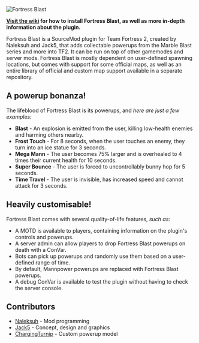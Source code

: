 ![Fortress Blast](https://fortress-blast.github.io/images/logo.png)

**[Visit the wiki](https://github.com/Fortress-Blast/Fortress-Blast/wiki) for how to install Fortress Blast, as well as more in-depth information about the plugin.**

Fortress Blast is a SourceMod plugin for Team Fortress 2, created by Naleksuh and Jack5, that adds collectable powerups from the Marble Blast series and more into TF2. It can be run on top of other gamemodes and server mods. Fortress Blast is mostly dependent on user-defined spawning locations, but comes with support for some official maps, as well as an entire library of official and custom map support available in a separate repository.

A powerup bonanza!
------------------

The lifeblood of Fortress Blast is its powerups, and *here are just a few examples:*

- **Blast** - An explosion is emitted from the user, killing low-health enemies and harming others nearby.
- **Frost Touch** - For 8 seconds, when the user touches an enemy, they turn into an ice statue for 3 seconds.
- **Mega Mann** - The user becomes 75% larger and is overhealed to 4 times their current health for 10 seconds.
- **Super Bounce** - The user is forced to uncontrollably bunny hop for 5 seconds.
- **Time Travel** - The user is invisible, has increased speed and cannot attack for 3 seconds.

Heavily customisable!
---------------------

Fortress Blast comes with several quality-of-life features, *such as:*

- A MOTD is available to players, containing information on the plugin's controls and powerups.
- A server admin can allow players to drop Fortress Blast powerups on death with a ConVar.
- Bots can pick up powerups and randomly use them based on a user-defined range of time.
- By default, Mannpower powerups are replaced with Fortress Blast powerups.
- A debug ConVar is available to test the plugin without having to check the server console.

Contributors
------------

- [Naleksuh](https://www.youtube.com/Naleksuh) - Mod programming
- [Jack5](https://www.youtube.com/user/jack5vlogging) - Concept, design and graphics
- [ChargingTurnip](https://tf2maps.net/members/true-lemon.31187) - Custom powerup model
